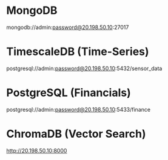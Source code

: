 # MongoDB
mongodb://admin:password@20.198.50.10:27017

# TimescaleDB (Time-Series)
postgresql://admin:password@20.198.50.10:5432/sensor_data

# PostgreSQL (Financials)
postgresql://admin:password@20.198.50.10:5433/finance

# ChromaDB (Vector Search)
http://20.198.50.10:8000
